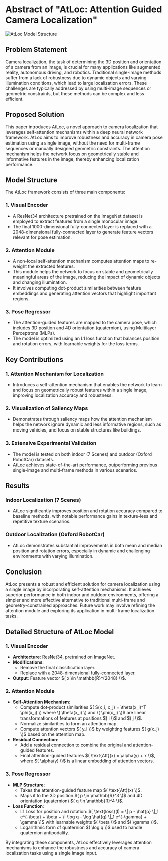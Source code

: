 # Abstract of "AtLoc: Attention Guided Camera Localization"

![AtLoc Model Structure]([path_to_your_image.png](https://github.com/Husseinhhameed/Transformer-Based-Camera-localization-review/blob/main/AtLock.png))

## Problem Statement

Camera localization, the task of determining the 3D position and orientation of a camera from an image, is crucial for many applications like augmented reality, autonomous driving, and robotics. Traditional single-image methods suffer from a lack of robustness due to dynamic objects and varying illumination conditions, which lead to large localization errors. These challenges are typically addressed by using multi-image sequences or geometric constraints, but these methods can be complex and less efficient.

## Proposed Solution

This paper introduces AtLoc, a novel approach to camera localization that leverages self-attention mechanisms within a deep neural network framework. AtLoc aims to improve robustness and accuracy in camera pose estimation using a single image, without the need for multi-frame sequences or manually designed geometric constraints. The attention mechanism helps the network focus on geometrically stable and informative features in the image, thereby enhancing localization performance.

## Model Structure

The AtLoc framework consists of three main components:

### 1. Visual Encoder

- A ResNet34 architecture pretrained on the ImageNet dataset is employed to extract features from a single monocular image.
- The final 1000-dimensional fully-connected layer is replaced with a 2048-dimensional fully-connected layer to generate feature vectors relevant for pose estimation.

### 2. Attention Module

- A non-local self-attention mechanism computes attention maps to re-weight the extracted features.
- This module helps the network to focus on stable and geometrically meaningful areas of the image, reducing the impact of dynamic objects and changing illumination.
- It involves computing dot-product similarities between feature embeddings and generating attention vectors that highlight important regions.

### 3. Pose Regressor

- The attention-guided features are mapped to the camera pose, which includes 3D position and 4D orientation (quaternion), using Multilayer Perceptrons (MLPs).
- The model is optimized using an L1 loss function that balances position and rotation errors, with learnable weights for the loss terms.

## Key Contributions

### 1. Attention Mechanism for Localization

- Introduces a self-attention mechanism that enables the network to learn and focus on geometrically robust features within a single image, improving localization accuracy and robustness.

### 2. Visualization of Saliency Maps

- Demonstrates through saliency maps how the attention mechanism helps the network ignore dynamic and less informative regions, such as moving vehicles, and focus on stable structures like buildings.

### 3. Extensive Experimental Validation

- The model is tested on both indoor (7 Scenes) and outdoor (Oxford RobotCar) datasets.
- AtLoc achieves state-of-the-art performance, outperforming previous single-image and multi-frame methods in various scenarios.

## Results

### Indoor Localization (7 Scenes)

- AtLoc significantly improves position and rotation accuracy compared to baseline methods, with notable performance gains in texture-less and repetitive texture scenarios.

### Outdoor Localization (Oxford RobotCar)

- AtLoc demonstrates substantial improvements in both mean and median position and rotation errors, especially in dynamic and challenging environments with varying illumination.

## Conclusion

AtLoc presents a robust and efficient solution for camera localization using a single image by incorporating self-attention mechanisms. It achieves superior performance in both indoor and outdoor environments, offering a simpler and more effective alternative to traditional multi-frame and geometry-constrained approaches. Future work may involve refining the attention module and exploring its application in multi-frame localization tasks.

## Detailed Structure of AtLoc Model

### 1. Visual Encoder

- **Architecture**: ResNet34, pretrained on ImageNet.
- **Modifications**:
  - Remove the final classification layer.
  - Replace with a 2048-dimensional fully-connected layer.
- **Output**: Feature vector $( x \in \mathbb{R}^{2048} \)$.

### 2. Attention Module

- **Self-Attention Mechanism**:
  - Compute dot-product similarities $( S(x_i, x_j) = \theta(x_i)^T \phi(x_j) \) where \( \theta(x_i) \) and \( \phi(x_j) \)$ are linear transformations of features at positions $( i \)$ and $( j \)$.
  - Normalize similarities to form an attention map.
  - Compute attention vectors $( y_i \)$ by weighting features $( g(x_j) \)$ based on the attention map.
- **Residual Connection**:
  - Add a residual connection to combine the original and attention-guided features.
  - Final attention-guided features $( \text{Att}(x) = \alpha(y) + x \)$, where $( \alpha(y) \)$ is a linear embedding of attention vectors.

### 3. Pose Regressor

- **MLP Structure**:
  - Takes the attention-guided feature map $( \text{Att}(x) \)$.
  - Maps it to the 3D position $( p \in \mathbb{R}^3 \)$ and 4D orientation (quaternion) $( q \in \mathbb{R}^4 \)$.
- **Loss Function**:
  - L1 Loss for position and rotation: 
    $[
    \text{loss}(I) = \| p - \hat{p} \|_1 e^{-\beta} + \beta + \| \log q - \log \hat{q} \|_1 e^{-\gamma} + \gamma
    \]$
    with learnable weights $( \beta \)$ and $( \gamma \)$.
  - Logarithmic form of quaternion $( \log q \)$ used to handle quaternion antipodality.

By integrating these components, AtLoc effectively leverages attention mechanisms to enhance the robustness and accuracy of camera localization tasks using a single image input.

